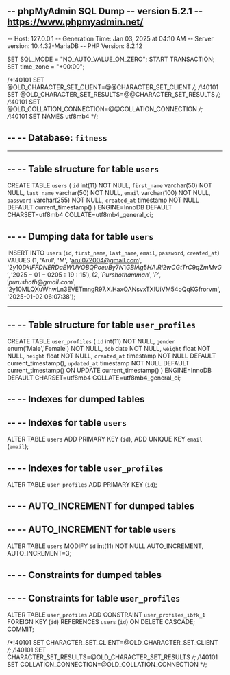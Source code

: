 -- phpMyAdmin SQL Dump
-- version 5.2.1
-- https://www.phpmyadmin.net/
--
-- Host: 127.0.0.1
-- Generation Time: Jan 03, 2025 at 04:10 AM
-- Server version: 10.4.32-MariaDB
-- PHP Version: 8.2.12

SET SQL_MODE = "NO_AUTO_VALUE_ON_ZERO";
START TRANSACTION;
SET time_zone = "+00:00";


/*!40101 SET @OLD_CHARACTER_SET_CLIENT=@@CHARACTER_SET_CLIENT */;
/*!40101 SET @OLD_CHARACTER_SET_RESULTS=@@CHARACTER_SET_RESULTS */;
/*!40101 SET @OLD_COLLATION_CONNECTION=@@COLLATION_CONNECTION */;
/*!40101 SET NAMES utf8mb4 */;

--
-- Database: `fitness`
--

-- --------------------------------------------------------

--
-- Table structure for table `users`
--

CREATE TABLE `users` (
  `id` int(11) NOT NULL,
  `first_name` varchar(50) NOT NULL,
  `last_name` varchar(50) NOT NULL,
  `email` varchar(100) NOT NULL,
  `password` varchar(255) NOT NULL,
  `created_at` timestamp NOT NULL DEFAULT current_timestamp()
) ENGINE=InnoDB DEFAULT CHARSET=utf8mb4 COLLATE=utf8mb4_general_ci;

--
-- Dumping data for table `users`
--

INSERT INTO `users` (`id`, `first_name`, `last_name`, `email`, `password`, `created_at`) VALUES
(1, 'Arul', 'M', 'arul072004@gmail.com', '$2y$10$DkIFFDNERDaEWUVOBQPoeuBy7N1GBlAg5HA.Rl2wCGtTrC9qZmMvG', '2025-01-02 05:19:15'),
(2, 'Purshothamman', 'P', 'purushoth@gmail.com', '$2y$10$MLQXuWhwLn3EVETmngR97.X.HaxOANsvxTXIUiVM54oQqKGfrorvm', '2025-01-02 06:07:38');

-- --------------------------------------------------------

--
-- Table structure for table `user_profiles`
--

CREATE TABLE `user_profiles` (
  `id` int(11) NOT NULL,
  `gender` enum('Male','Female') NOT NULL,
  `dob` date NOT NULL,
  `weight` float NOT NULL,
  `height` float NOT NULL,
  `created_at` timestamp NOT NULL DEFAULT current_timestamp(),
  `updated_at` timestamp NOT NULL DEFAULT current_timestamp() ON UPDATE current_timestamp()
) ENGINE=InnoDB DEFAULT CHARSET=utf8mb4 COLLATE=utf8mb4_general_ci;

--
-- Indexes for dumped tables
--

--
-- Indexes for table `users`
--
ALTER TABLE `users`
  ADD PRIMARY KEY (`id`),
  ADD UNIQUE KEY `email` (`email`);

--
-- Indexes for table `user_profiles`
--
ALTER TABLE `user_profiles`
  ADD PRIMARY KEY (`id`);

--
-- AUTO_INCREMENT for dumped tables
--

--
-- AUTO_INCREMENT for table `users`
--
ALTER TABLE `users`
  MODIFY `id` int(11) NOT NULL AUTO_INCREMENT, AUTO_INCREMENT=3;

--
-- Constraints for dumped tables
--

--
-- Constraints for table `user_profiles`
--
ALTER TABLE `user_profiles`
  ADD CONSTRAINT `user_profiles_ibfk_1` FOREIGN KEY (`id`) REFERENCES `users` (`id`) ON DELETE CASCADE;
COMMIT;

/*!40101 SET CHARACTER_SET_CLIENT=@OLD_CHARACTER_SET_CLIENT */;
/*!40101 SET CHARACTER_SET_RESULTS=@OLD_CHARACTER_SET_RESULTS */;
/*!40101 SET COLLATION_CONNECTION=@OLD_COLLATION_CONNECTION */;
